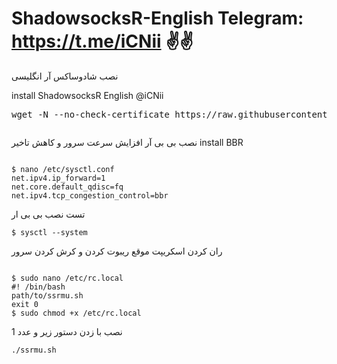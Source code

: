 

# ShadowsocksR-English   Telegram: https://t.me/iCNii ✌✌ 
نصب شادوساکس آر انگلیسی

install ShadowsocksR English @iCNii


<pre>wget -N --no-check-certificate https://raw.githubusercontent.com/Tehranii/ShadowsocksR-English/main/ssrmu.sh && chmod +x ssrmu.sh && ./ssrmu.sh <span class="pl-k"></span></pre>

<p><img alt="" src="https://raw.githubusercontent.com/Tehranii/ShadowsocksR-English/main/shadowsocksR.png" /></p>

نصب بی بی آر افزایش سرعت سرور و کاهش تاخیر 
install BBR

<pre class="notranslate"><code>
$ nano /etc/sysctl.conf
net.ipv4.ip_forward=1
net.core.default_qdisc=fq
net.ipv4.tcp_congestion_control=bbr
</code></pre>

تست نصب بی بی ار

<pre class="notranslate"><code>$ sysctl --system</code></pre>

ران کردن اسکریپت موقع ریبوت کردن و کرش کردن سرور
<pre class="notranslate"><code>
$ sudo nano /etc/rc.local
#! /bin/bash
path/to/ssrmu.sh
exit 0
$ sudo chmod +x /etc/rc.local
</code></pre>

نصب با زدن دستور زیر و عدد 1

<pre class="notranslate"><code>./ssrmu.sh</code></pre>
